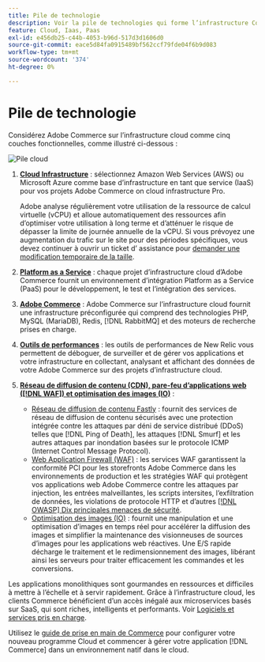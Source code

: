 ```yaml
---
title: Pile de technologie
description: Voir la pile de technologies qui forme l’infrastructure Commerce on Cloud.
feature: Cloud, Iaas, Paas
exl-id: e456db25-c44b-4053-b96d-517d3d1606d0
source-git-commit: eace5d84fa0915489bf562ccf79fde04f6b9d083
workflow-type: tm+mt
source-wordcount: '374'
ht-degree: 0%

---
```


# Pile de technologie

Considérez Adobe Commerce sur l’infrastructure cloud comme cinq couches fonctionnelles, comme illustré ci-dessous :

![Pile cloud](../../assets/CloudStack.svg)

1. [**Cloud Infrastructure**](pro-architecture.md) : sélectionnez Amazon Web Services (AWS) ou Microsoft Azure comme base d’infrastructure en tant que service (IaaS) pour vos projets Adobe Commerce on cloud infrastructure Pro.

   Adobe analyse régulièrement votre utilisation de la ressource de calcul virtuelle (vCPU) et alloue automatiquement des ressources afin d’optimiser votre utilisation à long terme et d’atténuer le risque de dépasser la limite de journée annuelle de la vCPU. Si vous prévoyez une augmentation du trafic sur le site pour des périodes spécifiques, vous devez continuer à ouvrir un ticket d’ assistance pour [demander une modification temporaire de la taille](https://experienceleague.adobe.com/docs/commerce-knowledge-base/kb/how-to/how-to-request-temporary-magento-upsize.html).

1. [**Platform as a Service**](cloud-architecture.md) : chaque projet d’infrastructure cloud d’Adobe Commerce fournit un environnement d’intégration Platform as a Service (PaaS) pour le développement, le test et l’intégration des services.
1. [**Adobe Commerce**](../project/overview.md) : Adobe Commerce sur l’infrastructure cloud fournit une infrastructure préconfigurée qui comprend des technologies PHP, MySQL (MariaDB), Redis, [!DNL RabbitMQ] et des moteurs de recherche prises en charge.
1. [**Outils de performances**](../monitor/new-relic-service.md) : les outils de performances de New Relic vous permettent de déboguer, de surveiller et de gérer vos applications et votre infrastructure en collectant, analysant et affichant des données de votre Adobe Commerce sur des projets d’infrastructure cloud.
1. [**Réseau de diffusion de contenu (CDN), pare-feu d’applications web ([!DNL WAF]) et optimisation des images (IO)**](../cdn/fastly.md) :

   * [Réseau de diffusion de contenu Fastly](../cdn/fastly.md#ddos-protection) : fournit des services de réseau de diffusion de contenu sécurisés avec une protection intégrée contre les attaques par déni de service distribué (DDoS) telles que [!DNL Ping of Death], les attaques [!DNL Smurf] et les autres attaques par inondation basées sur le protocole ICMP (Internet Control Message Protocol).
   * [Web Application Firewall (WAF)](../cdn/fastly-waf-service.md) : les services WAF garantissent la conformité PCI pour les storefronts Adobe Commerce dans les environnements de production et les stratégies WAF qui protègent vos applications web Adobe Commerce contre les attaques par injection, les entrées malveillantes, les scripts intersites, l’exfiltration de données, les violations de protocole HTTP et d’autres [[!DNL OWASP] Dix principales menaces de sécurité](https://owasp.org/www-project-top-ten/).
   * [Optimisation des images (IO)](../cdn/fastly-image-optimization.md) : fournit une manipulation et une optimisation d’images en temps réel pour accélérer la diffusion des images et simplifier la maintenance des visionneuses de sources d’images pour les applications web réactives. Une E/S rapide décharge le traitement et le redimensionnement des images, libérant ainsi les serveurs pour traiter efficacement les commandes et les conversions.

Les applications monolithiques sont gourmandes en ressources et difficiles à mettre à l’échelle et à servir rapidement. Grâce à l’infrastructure cloud, les clients Commerce bénéficient d’un accès inégalé aux microservices basés sur SaaS, qui sont riches, intelligents et performants. Voir [Logiciels et services pris en charge](cloud-architecture.md#supported-software-and-services).

Utilisez le [guide de prise en main de Commerce](../../get-started/overview.md) pour configurer votre nouveau programme Cloud et commencer à gérer votre application [!DNL Commerce] dans un environnement natif dans le cloud.
